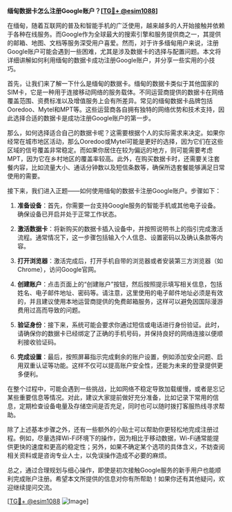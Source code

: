**缅甸数据卡怎么注册Google账户？[[TG💪+ @esim1088](https://t.me/s/esim1088)]**

在缅甸，随着互联网的普及和智能手机的广泛使用，越来越多的人开始接触并依赖于各种在线服务。而Google作为全球最大的搜索引擎和服务提供商之一，其提供的邮箱、地图、文档等服务深受用户喜爱。然而，对于许多缅甸用户来说，注册Google账户可能会遇到一些困难，尤其是涉及数据卡的选择与配置问题。本文将详细讲解如何利用缅甸的数据卡成功注册Google账户，并分享一些实用的小技巧。

首先，让我们来了解一下什么是缅甸的数据卡。缅甸的数据卡类似于其他国家的SIM卡，它是一种用于连接移动网络的服务载体。不同运营商提供的数据卡在网络覆盖范围、资费标准以及增值服务上会有所差异。常见的缅甸数据卡品牌包括Ooredoo、Mytel和MPT等。这些运营商各自拥有独特的网络优势和技术支持，因此选择合适的数据卡是成功注册Google账户的第一步。

那么，如何选择适合自己的数据卡呢？这需要根据个人的实际需求来决定。如果你经常在城市地区活动，那么Ooredoo或Mytel可能是更好的选择，因为它们在这些区域的信号覆盖非常稳定。而如果你居住在较为偏远的地方，则可能需要考虑MPT，因为它在乡村地区的覆盖率较高。此外，在购买数据卡时，还需要关注套餐内容，比如流量大小、通话分钟数以及短信条数等，确保所选套餐能够满足日常使用的需要。

接下来，我们进入正题——如何使用缅甸的数据卡注册Google账户。步骤如下：

1. **准备设备**：首先，你需要一台支持Google服务的智能手机或其他电子设备。确保设备已开启并处于正常工作状态。
   
2. **激活数据卡**：将新购买的数据卡插入设备中，并按照说明书上的指引完成激活流程。通常情况下，这一步骤包括输入个人信息、设置密码以及确认条款等内容。

3. **打开浏览器**：激活完成后，打开手机自带的浏览器或者安装第三方浏览器（如Chrome），访问Google官网。

4. **创建账户**：点击页面上的“创建账户”按钮，然后按照提示填写相关信息，包括姓名、电子邮件地址、密码等。请注意，这里使用的电子邮件地址必须是有效的，并且建议使用本地运营商提供的免费邮箱服务，这样可以避免因国际漫游费用过高而导致的问题。

5. **验证身份**：接下来，系统可能会要求你通过短信或电话进行身份验证。此时，请确保你的数据卡已经绑定了正确的手机号码，并保持良好的网络连接以便顺利接收验证码。

6. **完成设置**：最后，按照屏幕指示完成剩余的账户设置，例如添加安全问题、启用双重认证等功能。这样不仅可以提高账户安全性，还能为未来的登录提供更多便利。

在整个过程中，可能会遇到一些挑战，比如网络不稳定导致加载缓慢，或者是忘记某些重要信息等情况。对此，建议大家提前做好充分准备，比如记录下常用的信息，定期检查设备电量及存储空间是否充足，同时也可以随时拨打客服热线寻求帮助。

除了上述基本步骤之外，还有一些额外的小贴士可以帮助你更轻松地完成注册过程。例如，尽量选择Wi-Fi环境下的操作，因为相比于移动数据，Wi-Fi通常能提供更快的速度和更高的稳定性；另外，如果不确定某个选项的具体含义，不妨查阅相关资料或是咨询专业人士，以免误操作造成不必要的麻烦。

总之，通过合理规划与细心操作，即使是初次接触Google服务的新手用户也能顺利完成账户注册。希望本文所提供的信息对你有所帮助！如果你还有其他疑问，欢迎继续提问交流。

[[TG💪+ @esim1088](https://t.me/s/esim1088) ![Image](https://i.postimg.cc/4NQfJmqS/Snipaste-2025-05-13-00-14-12.png)]
